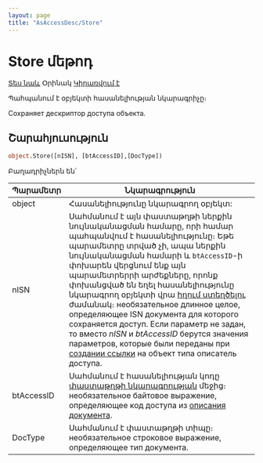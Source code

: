 ```yaml
---
layout: page
title: "AsAccessDesc/Store"
---
```


# Store մեթոդ

[Տես նաև](../AsAccessDesc.md) Օրինակ [Կիրառվում է](../AsAccessDesc.md)


Պահպանում է օբյեկտի հասանելիության նկարագրիչը։

Сохраняет дескриптор доступа объекта.



## Շարահյուսություն

```vb
object.Store([nISN], [btAccessID],[DocType])
```

Բաղադրիչներն են՝


| Պարամետր | Նկարագրություն |
|--|--|
| object | Հասանելիությունը նկարագրող օբյեկտ: |
| nISN | Սահմանում է այն փաստաթղթի ներքին նույնականացման համարը, որի համար պահպանվում է հասանելիությունը։ Եթե պարամետրը տրված չի, ապա ներքին նույնականացման համարի և `btAccessID`-ի փոխարեն վերցնում ենք այն պարամետրերրի արժեքները, որոնք փոխանցված են եղել հասանելիությունը նկարագրող օբյեկտի վրա  [հղում ստեղծելու](../Functions/AccessControl/AccessDesc.html) ժամանակ։ необязательное длинное целое, определяющее ISN документа для которого сохраняется доступ. Если параметр не задан, то вместо <em>nISN</em> и <em>btAccessID</em> берутся значения параметров, которые были переданы при [создании ссылки](../Functions/AccessControl/AccessDesc.html) на объект типа описатель доступа. |
| btAccessID | Սահմանում է հասանելիության կոդը [փաստաթղթի նկարագրության](../../Defs/doc.md) մեջից։ необязательное байтовое выражение, определяющее код доступа из [описания документа](../../Defs/doc.html). |
| DocType | Սահմանում է փաստաթղթի տիպը։ необязательное строковое выражение, определяющее тип документа. |

